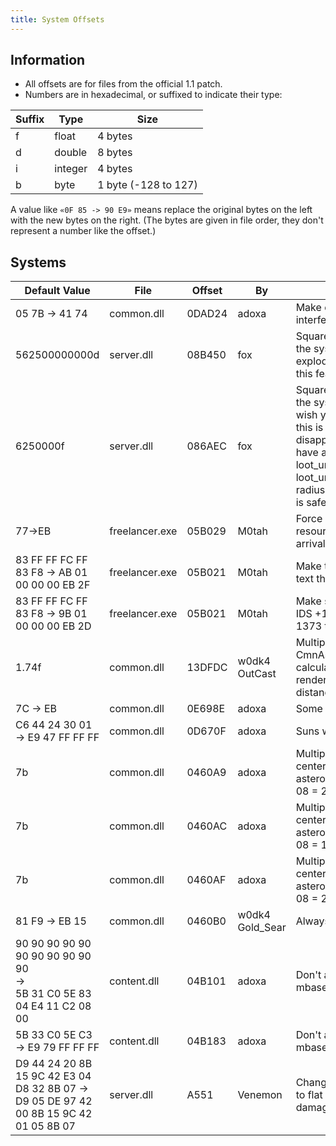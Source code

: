 ```yaml
---
title: System Offsets
---
```


## Information

- All offsets are for files from the official 1.1 patch.
- Numbers are in hexadecimal, or suffixed to indicate their type:

| Suffix | Type    | Size                 |
| ------ | ------- | -------------------- |
| f      | float   | 4 bytes              |
| d      | double  | 8 bytes              |
| i      | integer | 4 bytes              |
| b      | byte    | 1 byte (-128 to 127) |

A value like `«0F 85 -> 90 E9»` means replace the original bytes on the left with the new bytes on the right. (The bytes are given in file order, they don't represent a number like the offset.)

## Systems

| Default Value                                                                          | File           | Offset | By                  | Description                                                                                                                                                                                                                                                                                                                                       |
| -------------------------------------------------------------------------------------- | -------------- | ------ | ------------------- | ------------------------------------------------------------------------------------------------------------------------------------------------------------------------------------------------------------------------------------------------------------------------------------------------------------------------------------------------- |
| 05 7B -> 41 74                                                                         | common.dll     | 0DAD24 | adoxa               | Make drag_modifier independent of interference/damage.                                                                                                                                                                                                                                                                                            |
| 562500000000d                                                                          | server.dll     | 08B450 | fox                 | Square of distance from the center of the system over which your ship explodes in multiplayer (no 1.0 offset, this feature was added in 1.1).                                                                                                                                                                                                     |
| 6250000f                                                                               | server.dll     | 086AEC | fox                 | Square of distance from the center of the system over which bases no longer wish you well when un-docking (note: this is the same number as NPC disappear distance - as long as you have a good NPC persistence range, loot_unseen_radius = (radius) and loot_unseen_life_time = (time outside radius) in constants.ini, increasing this is safe) |
| 77->EB                                                                                 | freelancer.exe | 05B029 | M0tah               | Force "%s System." IDS (1373 in resources.dll) to be used for all system arrival text (no house is displayed).                                                                                                                                                                                                                                    |
| 83 FF FF FC FF 83 F8 -> AB 01 00 00 00 EB 2F                                           | freelancer.exe | 05B021 | M0tah               | Make the house in the system arrival text the system's IDS +1.                                                                                                                                                                                                                                                                                    |
| 83 FF FF FC FF 83 F8 -> 9B 01 00 00 00 EB 2D                                           | freelancer.exe | 05B021 | M0tah               | Make system arrival text the system's IDS +1 (be sure to also change IDS 1373 to just "%s").                                                                                                                                                                                                                                                      |
| 1.74f                                                                                  | common.dll     | 13DFDC | w0dk4<br/>OutCast   | Multiplier for fill_dist in CmnAsteroid::CAsteroidField::near_field calculation, increase this to make FL render asteroid fields from greater distances.                                                                                                                                                                                          |
| 7C -> EB                                                                               | common.dll     | 0E698E | adoxa               | Some planets keep on spinning.                                                                                                                                                                                                                                                                                                                    |
| C6 44 24 30 01 -> E9 47 FF FF FF                                                       | common.dll     | 0D670F | adoxa               | Suns will honor visit flag.                                                                                                                                                                                                                                                                                                                       |
| 7b                                                                                     | common.dll     | 0460A9 | adoxa               | Multiplier for max distance from the center of the system (x-axis) static asteroids will be spawned (07 = 130k, 08 = 260k, 09 = 520k, etc).                                                                                                                                                                                                       |
| 7b                                                                                     | common.dll     | 0460AC | adoxa               | Multiplier for max distance from the center of the system (y-axis) static asteroids will be spawned (07 = 65k, 08 = 130k, 09 = 260k, etc).                                                                                                                                                                                                        |
| 7b                                                                                     | common.dll     | 0460AF | adoxa               | Multiplier for max distance from the center of the system (z-axis) static asteroids will be spawned (07 = 130k, 08 = 260k, 09 = 520k, etc).                                                                                                                                                                                                       |
| 81 F9 -> EB 15                                                                         | common.dll     | 0460B0 | w0dk4<br/>Gold_Sear | Always render static asteroids.                                                                                                                                                                                                                                                                                                                   |
| 90 90 90 90 90 90 90 90 90 90 90<br/>-><br/>5B 31 C0 5E 83 04 E4 11 C2 08 00           | content.dll    | 04B101 | adoxa               | Don't append dash to msg_id_prefix in mbases.ini (Part 1).                                                                                                                                                                                                                                                                                        |
| 5B 33 C0 5E C3 -> E9 79 FF FF FF                                                       | content.dll    | 04B183 | adoxa               | Don't append dash to msg_id_prefix in mbases.ini (Part 2).                                                                                                                                                                                                                                                                                        |
| D9 44 24 20 8B 15 9C 42 E3 04 D8 32 8B 07 -> D9 05 DE 97 42 00 8B 15 9C 42 01 05 8B 07 | server.dll     | A551   | Venemon             | Change zone damage from percentage to flat 100 per tick (higher the zone damage faster it applies)                                                                                                                                                                                                                                                |

